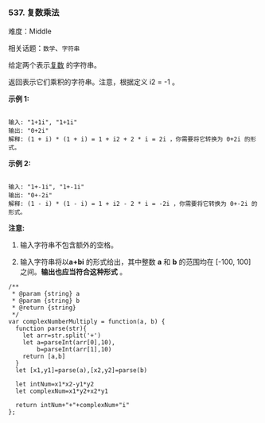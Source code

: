 ### 537. 复数乘法

难度：Middle

相关话题：`数学`、`字符串`

给定两个表示[复数](https://baike.baidu.com/item/%E5%A4%8D%E6%95%B0/254365?fr=aladdin)
的字符串。



返回表示它们乘积的字符串。注意，根据定义 i2 = -1 。



**示例 1:** 



```

输入: "1+1i", "1+1i"
输出: "0+2i"
解释: (1 + i) * (1 + i) = 1 + i2 + 2 * i = 2i ，你需要将它转换为 0+2i 的形式。
```


**示例 2:** 



```

输入: "1+-1i", "1+-1i"
输出: "0+-2i"
解释: (1 - i) * (1 - i) = 1 + i2 - 2 * i = -2i ，你需要将它转换为 0+-2i 的形式。 
```


**注意:** 




1. 输入字符串不包含额外的空格。

2. 输入字符串将以**a+bi**  的形式给出，其中整数 **a**  和 **b**  的范围均在 [-100, 100] 之间。**输出也应当符合这种形式** 。




```
/**
 * @param {string} a
 * @param {string} b
 * @return {string}
 */
var complexNumberMultiply = function(a, b) {
  function parse(str){
    let arr=str.split('+')
    let a=parseInt(arr[0],10),
        b=parseInt(arr[1],10)
    return [a,b]
  }
  let [x1,y1]=parse(a),[x2,y2]=parse(b)
  
  let intNum=x1*x2-y1*y2
  let complexNum=x1*y2+x2*y1
  
  return intNum+"+"+complexNum+"i"
};
```

